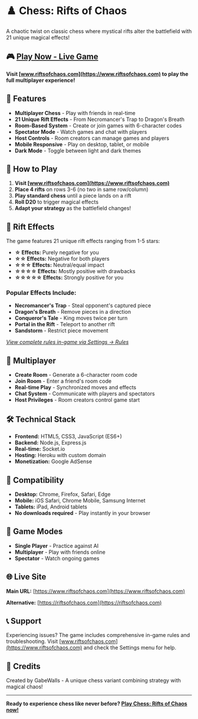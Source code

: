 # ♟️ Chess: Rifts of Chaos

A chaotic twist on classic chess where mystical rifts alter the battlefield with 21 unique magical effects!

## 🎮 [Play Now - Live Game](https://www.riftsofchaos.com)

**Visit [www.riftsofchaos.com](https://www.riftsofchaos.com) to play the full multiplayer experience!**

## 🌟 Features

- **Multiplayer Chess** - Play with friends in real-time
- **21 Unique Rift Effects** - From Necromancer's Trap to Dragon's Breath
- **Room-Based System** - Create or join games with 6-character codes
- **Spectator Mode** - Watch games and chat with players
- **Host Controls** - Room creators can manage games and players
- **Mobile Responsive** - Play on desktop, tablet, or mobile
- **Dark Mode** - Toggle between light and dark themes

## 🎯 How to Play

1. **Visit [www.riftsofchaos.com](https://www.riftsofchaos.com)**
2. **Place 4 rifts** on rows 3-6 (no two in same row/column)
3. **Play standard chess** until a piece lands on a rift
4. **Roll D20** to trigger magical effects
5. **Adapt your strategy** as the battlefield changes!

## 🎲 Rift Effects

The game features 21 unique rift effects ranging from 1-5 stars:

- **☆ Effects:** Purely negative for you
- **☆☆ Effects:** Negative for both players  
- **☆☆☆ Effects:** Neutral/equal impact
- **☆☆☆☆ Effects:** Mostly positive with drawbacks
- **☆☆☆☆☆ Effects:** Strongly positive for you

### Popular Effects Include:
- **Necromancer's Trap** - Steal opponent's captured piece
- **Dragon's Breath** - Remove pieces in a direction
- **Conqueror's Tale** - King moves twice per turn
- **Portal in the Rift** - Teleport to another rift
- **Sandstorm** - Restrict piece movement

*[View complete rules in-game via Settings → Rules](https://www.riftsofchaos.com)*

## 🚀 Multiplayer

- **Create Room** - Generate a 6-character room code
- **Join Room** - Enter a friend's room code
- **Real-time Play** - Synchronized moves and effects
- **Chat System** - Communicate with players and spectators
- **Host Privileges** - Room creators control game start

## 🛠️ Technical Stack

- **Frontend:** HTML5, CSS3, JavaScript (ES6+)
- **Backend:** Node.js, Express.js
- **Real-time:** Socket.io
- **Hosting:** Heroku with custom domain
- **Monetization:** Google AdSense

## 📱 Compatibility

- **Desktop:** Chrome, Firefox, Safari, Edge
- **Mobile:** iOS Safari, Chrome Mobile, Samsung Internet
- **Tablets:** iPad, Android tablets
- **No downloads required** - Play instantly in your browser

## 🎨 Game Modes

- **Single Player** - Practice against AI
- **Multiplayer** - Play with friends online
- **Spectator** - Watch ongoing games

## 🌐 Live Site

**Main URL:** [https://www.riftsofchaos.com](https://www.riftsofchaos.com)

**Alternative:** [https://riftsofchaos.com](https://riftsofchaos.com)

## 📞 Support

Experiencing issues? The game includes comprehensive in-game rules and troubleshooting. Visit [www.riftsofchaos.com](https://www.riftsofchaos.com) and check the Settings menu for help.

## 🎉 Credits

Created by GabeWalls - A unique chess variant combining strategy with magical chaos!

---

**Ready to experience chess like never before? [Play Chess: Rifts of Chaos now!](https://www.riftsofchaos.com)**